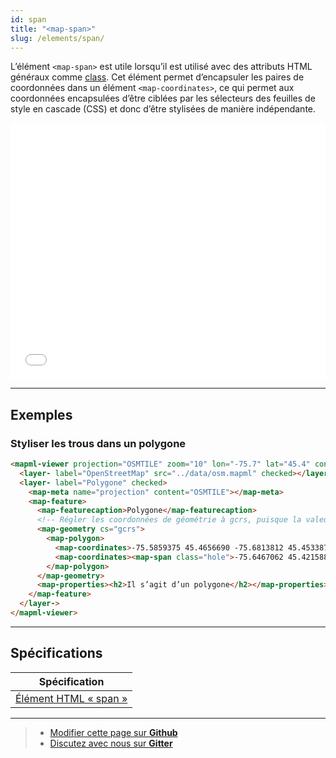 ```yaml
---
id: span
title: "<map-span>"
slug: /elements/span/
---
```


L’élément `<map-span>` est utile lorsqu’il est utilisé avec des attributs HTML généraux comme [class](https://developer.mozilla.org/en-US/docs/Web/HTML/Global_attributes/class). Cet élément permet d’encapsuler les paires de coordonnées dans un élément `<map-coordinates>`, ce qui permet aux coordonnées encapsulées d’être ciblées par les sélecteurs des feuilles de style en cascade (CSS) et donc d’être stylisées de manière indépendante.

<iframe src="../../../demo/map-span-demo/" title="Démo en MapML" height="410" width="100%" scrolling="no" frameBorder="0"></iframe>

---

## Exemples

### Styliser les trous dans un polygone

```html
<mapml-viewer projection="OSMTILE" zoom="10" lon="-75.7" lat="45.4" controls>
  <layer- label="OpenStreetMap" src="../data/osm.mapml" checked></layer->
  <layer- label="Polygone" checked>
    <map-meta name="projection" content="OSMTILE"></map-meta>
    <map-feature>
      <map-featurecaption>Polygone</map-featurecaption>
      <!-- Régler les coordonnées de géométrie à gcrs, puisque la valeur par défaut correspond à pcrs -->
      <map-geometry cs="gcrs">
        <map-polygon>
          <map-coordinates>-75.5859375 45.4656690 -75.6813812 45.4533876 -75.6961441 45.4239978 -75.7249832 45.4083331 -75.7792282 45.3772317 -75.7534790 45.3294614 -75.5831909 45.3815724 -75.6024170 45.4273712 -75.5673981 45.4639834 -75.5859375 45.4656690</map-coordinates>
          <map-coordinates><map-span class="hole">-75.6467062 45.4215881 -75.6889363 45.4049585 -75.6693647 45.3767494 -75.6270640 45.3924229 -75.6467062 45.4215881</map-span></map-coordinates>
        </map-polygon>
      </map-geometry>
      <map-properties><h2>Il s’agit d’un polygone</h2></map-properties>
    </map-feature>
  </layer->
</mapml-viewer>
```

---

## Spécifications 

| Spécification                                                |
|--------------------------------------------------------------|
| [Élément HTML « span »](https://html.spec.whatwg.org/multipage/text-level-semantics.html#the-span-element) |

---

> - [Modifier cette page sur **Github**](https://github.com/Maps4HTML/web-map-doc/edit/main/i18n/fr/docusaurus-plugin-content-docs/current/elements/span.md)
> - [Discutez avec nous sur **Gitter**](https://gitter.im/Maps4HTML/chat)
